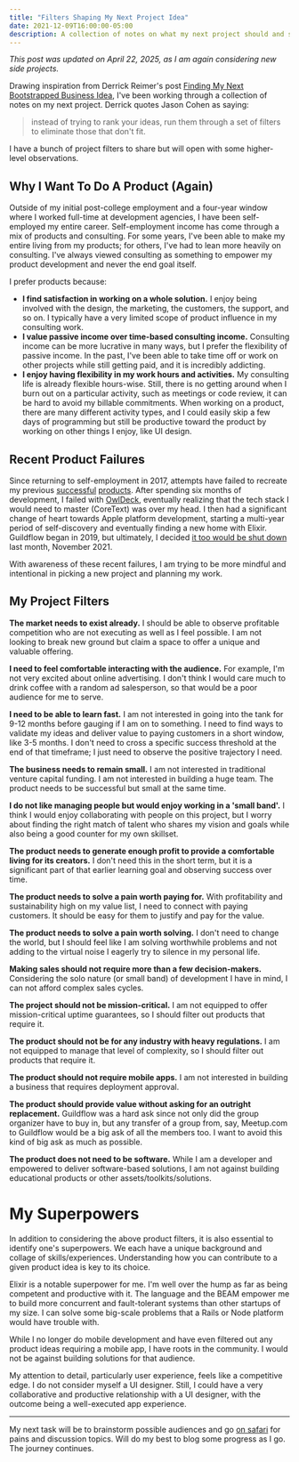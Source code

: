 ```yaml
---
title: "Filters Shaping My Next Project Idea"
date: 2021-12-09T16:00:00-05:00
description: A collection of notes on what my next project should and should not be.
---
```


_This post was updated on April 22, 2025, as I am again considering new side projects._

Drawing inspiration from Derrick Reimer's post [Finding My Next Bootstrapped Business Idea], I've been working through a collection of notes on my next project. Derrick quotes Jason Cohen as saying:

> instead of trying to rank your ideas, run them through a set of filters to eliminate those that don't fit.

[Finding My Next Bootstrapped Business Idea]: https://www.derrickreimer.com/essays/2019/05/28/finding-my-next-bootstrapped-business-idea.html

I have a bunch of project filters to share but will open with some higher-level observations.

## Why I Want To Do A Product (Again)

Outside of my initial post-college employment and a four-year window where I worked full-time at development agencies, I have been self-employed my entire career. Self-employment income has come through a mix of products and consulting. For some years, I've been able to make my entire living from my products; for others, I've had to lean more heavily on consulting. I've always viewed consulting as something to empower my product development and never the end goal itself.

I prefer products because:

- **I find satisfaction in working on a whole solution.** I enjoy being involved with the design, the marketing, the customers, the support, and so on. I typically have a very limited scope of product influence in my consulting work.
- **I value passive income over time-based consulting income.** Consulting income can be more lucrative in many ways, but I prefer the flexibility of passive income. In the past, I've been able to take time off or work on other projects while still getting paid, and it is incredibly addicting.
- **I enjoy having flexibility in my work hours and activities.** My consulting life is already flexible hours-wise. Still, there is no getting around when I burn out on a particular activity, such as meetings or code review, it can be hard to avoid my billable commitments. When working on a product, there are many different activity types, and I could easily skip a few days of programming but still be productive toward the product by working on other things I enjoy, like UI design.

## Recent Product Failures

Since returning to self-employment in 2017, attempts have failed to recreate my previous [successful](/projects/profittrain/) [products](/projects/dex/). After spending six months of development, I failed with [OwlDeck], eventually realizing that the tech stack I would need to master (CoreText) was over my head. I then had a significant change of heart towards Apple platform development, starting a multi-year period of self-discovery and eventually finding a new home with Elixir. Guildflow began in 2019, but ultimately, I decided [it too would be shut down][shut down] last month, November 2021.

[OwlDeck]: /projects/owldeck/
[shut down]: /posts/2021/10/guildflow-shutdown/

With awareness of these recent failures, I am trying to be more mindful and intentional in picking a new project and planning my work.

## My Project Filters

**The market needs to exist already.** I should be able to observe profitable competition who are not executing as well as I feel possible. I am not looking to break new ground but claim a space to offer a unique and valuable offering.

**I need to feel comfortable interacting with the audience.** For example, I'm not very excited about online advertising. I don't think I would care much to drink coffee with a random ad salesperson, so that would be a poor audience for me to serve.

**I need to be able to learn fast.** I am not interested in going into the tank for 9-12 months before gauging if I am on to something. I need to find ways to validate my ideas and deliver value to paying customers in a short window, like 3-5 months. I don't need to cross a specific success threshold at the end of that timeframe; I just need to observe the positive trajectory I need.

**The business needs to remain small.** I am not interested in traditional venture capital funding. I am not interested in building a huge team. The product needs to be successful but small at the same time.

**I do not like managing people but would enjoy working in a 'small band'.** I think I would enjoy collaborating with people on this project, but I worry about finding the right match of talent who shares my vision and goals while also being a good counter for my own skillset.

**The product needs to generate enough profit to provide a comfortable living for its creators.** I don't need this in the short term, but it is a significant part of that earlier learning goal and observing success over time.

**The product needs to solve a pain worth paying for.** With profitability and sustainability high on my value list, I need to connect with paying customers. It should be easy for them to justify and pay for the value.

**The product needs to solve a pain worth solving.** I don't need to change the world, but I should feel like I am solving worthwhile problems and not adding to the virtual noise I eagerly try to silence in my personal life.

**Making sales should not require more than a few decision-makers.** Considering the solo nature (or small band) of development I have in mind, I can not afford complex sales cycles.

**The project should not be mission-critical.** I am not equipped to offer mission-critical uptime guarantees, so I should filter out products that require it.

**The product should not be for any industry with heavy regulations.** I am not equipped to manage that level of complexity, so I should filter out products that require it.

**The product should not require mobile apps.** I am not interested in building a business that requires deployment approval.

**The product should provide value without asking for an outright replacement.** Guildflow was a hard ask since not only did the group organizer have to buy in, but any transfer of a group from, say, Meetup.com to Guildflow would be a big ask of all the members too. I want to avoid this kind of big ask as much as possible.

**The product does not need to be software.** While I am a developer and empowered to deliver software-based solutions, I am not against building educational products or other assets/toolkits/solutions.

# My Superpowers

In addition to considering the above product filters, it is also essential to identify one's superpowers. We each have a unique background and collage of skills/experiences. Understanding how you can contribute to a given product idea is key to its choice.

Elixir is a notable superpower for me. I'm well over the hump as far as being competent and productive with it. The language and the BEAM empower me to build more concurrent and fault-tolerant systems than other startups of my size. I can solve some big-scale problems that a Rails or Node platform would have trouble with.

While I no longer do mobile development and have even filtered out any product ideas requiring a mobile app, I have roots in the community. I would not be against building solutions for that audience.

My attention to detail, particularly user experience, feels like a competitive edge. I do not consider myself a UI designer. Still, I could have a very collaborative and productive relationship with a UI designer, with the outcome being a well-executed app experience.

---

My next task will be to brainstorm possible audiences and go [on safari](https://joelhooks.com/7-steps-of-30x500) for pains and discussion topics. Will do my best to blog some progress as I go. The journey continues.
